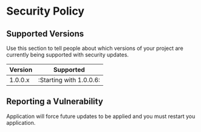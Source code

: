 # Security Policy

## Supported Versions

Use this section to tell people about which versions of your project are
currently being supported with security updates.

| Version | Supported                 |
| ------- | ------------------        |
| 1.0.0.x   | :Starting with 1.0.0.6: |
 

## Reporting a Vulnerability

Application will force future updates to be applied and you must restart you application.
